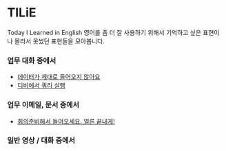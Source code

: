# TILiE
Today I Learned in English
영어를 좀 더 잘 사용하기 위해서 기억하고 싶은 표현이나 몰라서 못썼던 표현들을 모아봅니다. 

### 업무 대화 중에서 
- [데이터가 제대로 들어오지 않아요](dialog/data.md)
- [디비에서 쿼리 실행](dialog/query.md)

### 업무 이메일, 문서 중에서 
- [회의준비해서 들어오세요. 얼른 끝내게!](email/meeting.md)

### 일반 영상 / 대화 중에서 
